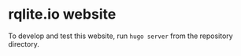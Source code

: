 # rqlite.io website

To develop and test this website, run `hugo server` from the repository directory.

